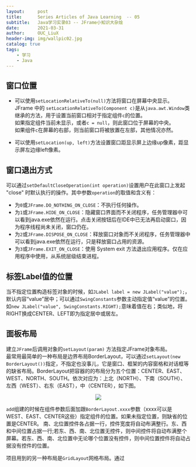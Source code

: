```yaml
---
layout:     post
title:      Series Articles of Java Learning  -- 05
subtitle:   Java学习实录03 -- JFrame小知识大杂烩
date:       2021-03-31
author:     OUC_LiuX
header-img: img/wallpic02.jpg
catalog: true
tags:
    - 学习
    - Java
---
```


<head>
    <script src="https://cdn.mathjax.org/mathjax/latest/MathJax.js?config=TeX-AMS-MML_HTMLorMML" type="text/javascript"></script>
    <script type="text/x-mathjax-config">
        MathJax.Hub.Config({
            tex2jax: {
            skipTags: ['script', 'noscript', 'style', 'textarea', 'pre'],
            inlineMath: [['$','$']]
            }
        });
    </script>
</head>  


## 窗口位置     

* 可以使用`setLocationRelativeTo(null)`方法将窗口在屏幕中央显示。   
  JFrame 中的 `setLocationRelativeTo(Component c)`是从`java.awt.Window`类继承的方法，用于设置当前窗口相对于指定组件`c`的位置。    
  如果指定组件当前未显示，或者`c = null`，则此窗口位于屏幕的中央。    
  如果组件`c`在屏幕的右部，则当前窗口将被放置在左部，其他情况亦然。    

* 可以使用`setLocation(up, left)`方法设置窗口距显示屏上边缘up像素，距显示屏左边缘left像素。     


## 窗口退出方式     

可以通过`setDefaultCloseOperation(int operation)`设置用户在此窗口上发起 "close" 时默认执行的操作。其中参数`operation`的取值和含义有：    
*  为`0`或`JFrame.DO_NOTHING_ON_CLOSE`：不执行任何操作。    
*  为`1`或`JFrame.HIDE_ON_CLOSE`：隐藏窗口界面而不关闭程序，任务管理器中可以看到java.exe依然在运行。点击关闭按钮后在IDE中已无法再启动窗口，因为程序线程尚未关闭，窗口仍在。    
*  为`2`或`JFrame.DISPOSE_ON_CLOSE`：释放窗口对象而不关闭程序，任务管理器中可以看到java.exe依然在运行，只是释放窗口占用的资源。     
*  为`3`或`JFrame.EXIT_ON_CLOSE`：使用 System exit 方法退出应用程序。仅在应用程序中使用，从系统层级结束进程。

## 标签Label值的位置     

当不指定位置构造标签对象的时候，如`JLabel label = new JLabel("value");`，默认内容“value”居中；可以通过`SwingConstants`参数主动指定值“value”的位置。如`new JLabel("value", SwingConstants.RIGHT);`意味着值在右；类似地，将RIGHT换成CENTER、LEFT即为指定居中或居左。     

## 面板布局     

建立`JFrame`后调用对象的`setLayout(param)` 方法指定JFrame对象布局。   
最常用最简单的一种布局是边界布局BorderLayout，可以通过`setLayout(new BorderLayout())`指定，不指定也没事儿，它是窗口、框架的内容窗格和对话框等的缺省布局。BorderLayout把容器的的布局分为五个位置：CENTER、EAST、WEST、NORTH、SOUTH。依次对应为：上北（NORTH）、下南（SOUTH）、左西（WEST）、右东（EAST），中（CENTER），如下图。

<div align=center><img src="https://raw.githubusercontent.com/OUCliuxiang/OUCliuxiang.github.io/master/img/javaSeries/java-006.png"></div>    

 
`add`组建的时候在组件参数后面加跟`BorderLayout.xxxx`参数（xxxx可以是WEST、EAST、CENTER这些）指定组件的位置。如果未指定位置，则缺省的位置是CENTER。
南、北位置控件各占据一行，控件宽度将自动布满整行。东、西和中间位置占据一行;若东、西、南、北位置无控件，则中间控件将自动布满整个屏幕。若东、西、南、北位置中无论哪个位置没有控件，则中间位置控件将自动占据没有控件的位置。    


项目用到的另一种布局是`GridLayout`网格布局。通过
